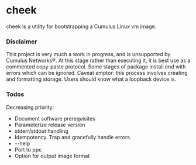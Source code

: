 cheek
=====

cheek is a utility for bootstrapping a Cumulus Linux vm image.

### Disclaimer
This project is very much a work in progress, and is unsupported by Cumulus Networks®.  At this stage rather than executing it, it is best use as a commented copy-paste protocol. Some stages of package install end with errors which can be ignored. Caveat emptor: this process involves creating and formatting storage. Users should know what a loopback device is.

### Todos
Decreasing priority:
- Document software prerequisites
- Parameterize release version
- stderr/stdout handling
- Idempotency.  Trap and gracefully handle errors.
- --help
- Port to ppc
- Option for output image format
